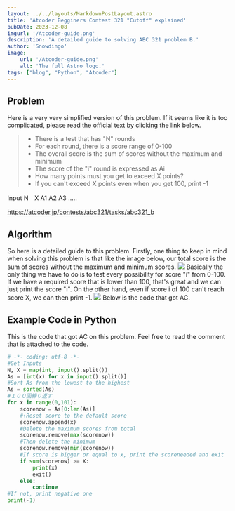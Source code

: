 ```yaml
---
layout: ../../layouts/MarkdownPostLayout.astro
title: 'Atcoder Begginers Contest 321 "Cutoff" explained'
pubDate: 2023-12-08
imgurl: '/Atcoder-guide.png'
description: 'A detailed guide to solving ABC 321 problem B.'
author: 'Snowdingo'
image:
    url: '/Atcoder-guide.png'
    alt: 'The full Astro logo.'
tags: ["blog", "Python", "Atcoder"]
---
```



## Problem
Here is a very very simplified version of this problem.
If it seems like it is too complicated, please read the official text by clicking the link below.


> - There is a test that has "N" rounds
> - For each round, there is a score range of 0-100
> - The overall score is the sum of scores without the maximum and minimum
> - The score of the "i" round is expressed as Ai
> - How many points must you get to exceed X points?
> - If you can't exceed X points even when you get 100, print -1


Input
N　X
A1 A2 A3 .....




https://atcoder.jp/contests/abc321/tasks/abc321_b


## Algorithm
So here is a detailed guide to this problem.
Firstly, one thing to keep in mind when solving this problem is that like the image below, our total score is the sum of scores without the maximum and minimum scores.
![](https://storage.googleapis.com/zenn-user-upload/fc9c44b5f8ac-20231022.png)
Basically the only thing we have to do is to test every possibility for score "i" from 0-100. If we have a required score that is lower than 100, that's great and we can just print the score "i". On the other hand, even if score i of 100 can't reach score X, we can then print -1.
![](/image2.png)
Below is the code that got AC.


## Example Code in Python
This is the code that got AC on this problem.
Feel free to read the comment that is attached to the code.
```py
# -*- coding: utf-8 -*-
#Get Inputs
N, X = map(int, input().split())
As = [int(x) for x in input().split()]
#Sort As from the lowest to the highest
As = sorted(As)
#１００回繰り返す
for x in range(0,101):
    scorenow = As[0:len(As)]
    #↑Reset score to the default score
    scorenow.append(x)
    #Delete the maximum scores from total
    scorenow.remove(max(scorenow))
    #Then delete the minimum
    scorenow.remove(min(scorenow))
    #If score is bigger or equal to x, print the scoreneeded and exit
    if sum(scorenow) >= X:
        print(x)
        exit()
    else:
        continue
#If not, print negative one
print(-1)
```